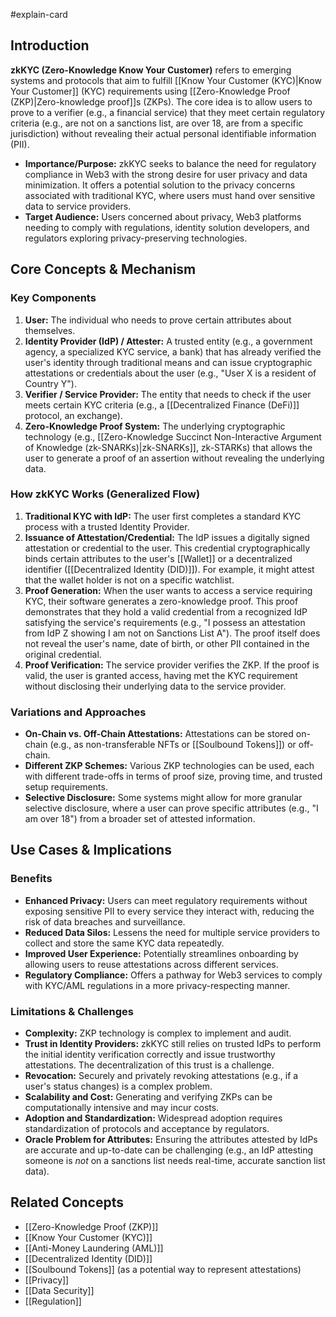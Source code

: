 #explain-card

## Introduction

**zkKYC (Zero-Knowledge Know Your Customer)** refers to emerging systems and protocols that aim to fulfill [[Know Your Customer (KYC)|Know Your Customer]] (KYC) requirements using [[Zero-Knowledge Proof (ZKP)|Zero-knowledge proof]]s (ZKPs). The core idea is to allow users to prove to a verifier (e.g., a financial service) that they meet certain regulatory criteria (e.g., are not on a sanctions list, are over 18, are from a specific jurisdiction) without revealing their actual personal identifiable information (PII).

- **Importance/Purpose:** zkKYC seeks to balance the need for regulatory compliance in Web3 with the strong desire for user privacy and data minimization. It offers a potential solution to the privacy concerns associated with traditional KYC, where users must hand over sensitive data to service providers.
- **Target Audience:** Users concerned about privacy, Web3 platforms needing to comply with regulations, identity solution developers, and regulators exploring privacy-preserving technologies.

## Core Concepts & Mechanism

### Key Components

1.  **User:** The individual who needs to prove certain attributes about themselves.
2.  **Identity Provider (IdP) / Attester:** A trusted entity (e.g., a government agency, a specialized KYC service, a bank) that has already verified the user's identity through traditional means and can issue cryptographic attestations or credentials about the user (e.g., "User X is a resident of Country Y").
3.  **Verifier / Service Provider:** The entity that needs to check if the user meets certain KYC criteria (e.g., a [[Decentralized Finance (DeFi)]] protocol, an exchange).
4.  **Zero-Knowledge Proof System:** The underlying cryptographic technology (e.g., [[Zero-Knowledge Succinct Non-Interactive Argument of Knowledge (zk-SNARKs)|zk-SNARKs]], zk-STARKs) that allows the user to generate a proof of an assertion without revealing the underlying data.

### How zkKYC Works (Generalized Flow)

1.  **Traditional KYC with IdP:** The user first completes a standard KYC process with a trusted Identity Provider.
2.  **Issuance of Attestation/Credential:** The IdP issues a digitally signed attestation or credential to the user. This credential cryptographically binds certain attributes to the user's [[Wallet]] or a decentralized identifier ([[Decentralized Identity (DID)]]). For example, it might attest that the wallet holder is not on a specific watchlist.
3.  **Proof Generation:** When the user wants to access a service requiring KYC, their software generates a zero-knowledge proof. This proof demonstrates that they hold a valid credential from a recognized IdP satisfying the service's requirements (e.g., "I possess an attestation from IdP Z showing I am not on Sanctions List A"). The proof itself does not reveal the user's name, date of birth, or other PII contained in the original credential.
4.  **Proof Verification:** The service provider verifies the ZKP. If the proof is valid, the user is granted access, having met the KYC requirement without disclosing their underlying data to the service provider.

### Variations and Approaches

- **On-Chain vs. Off-Chain Attestations:** Attestations can be stored on-chain (e.g., as non-transferable NFTs or [[Soulbound Tokens]]) or off-chain.
- **Different ZKP Schemes:** Various ZKP technologies can be used, each with different trade-offs in terms of proof size, proving time, and trusted setup requirements.
- **Selective Disclosure:** Some systems might allow for more granular selective disclosure, where a user can prove specific attributes (e.g., "I am over 18") from a broader set of attested information.

## Use Cases & Implications

### Benefits

- **Enhanced Privacy:** Users can meet regulatory requirements without exposing sensitive PII to every service they interact with, reducing the risk of data breaches and surveillance.
- **Reduced Data Silos:** Lessens the need for multiple service providers to collect and store the same KYC data repeatedly.
- **Improved User Experience:** Potentially streamlines onboarding by allowing users to reuse attestations across different services.
- **Regulatory Compliance:** Offers a pathway for Web3 services to comply with KYC/AML regulations in a more privacy-respecting manner.

### Limitations & Challenges

- **Complexity:** ZKP technology is complex to implement and audit.
- **Trust in Identity Providers:** zkKYC still relies on trusted IdPs to perform the initial identity verification correctly and issue trustworthy attestations. The decentralization of this trust is a challenge.
- **Revocation:** Securely and privately revoking attestations (e.g., if a user's status changes) is a complex problem.
- **Scalability and Cost:** Generating and verifying ZKPs can be computationally intensive and may incur costs.
- **Adoption and Standardization:** Widespread adoption requires standardization of protocols and acceptance by regulators.
- **Oracle Problem for Attributes:** Ensuring the attributes attested by IdPs are accurate and up-to-date can be challenging (e.g., an IdP attesting someone is _not_ on a sanctions list needs real-time, accurate sanction list data).

## Related Concepts

- [[Zero-Knowledge Proof (ZKP)]]
- [[Know Your Customer (KYC)]]
- [[Anti-Money Laundering (AML)]]
- [[Decentralized Identity (DID)]]
- [[Soulbound Tokens]] (as a potential way to represent attestations)
- [[Privacy]]
- [[Data Security]]
- [[Regulation]]
